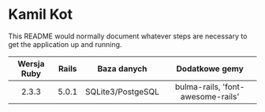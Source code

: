 # Kamil Kot 

This README would normally document whatever steps are necessary to get the
application up and running.


| Wersja Ruby | Rails | Baza danych | Dodatkowe gemy|
| :-------------: |:-------------:| :--------:|:-----:|
| 2.3.3 | 5.0.1 | SQLite3/PostgeSQL | bulma-rails, 'font-awesome-rails'|

